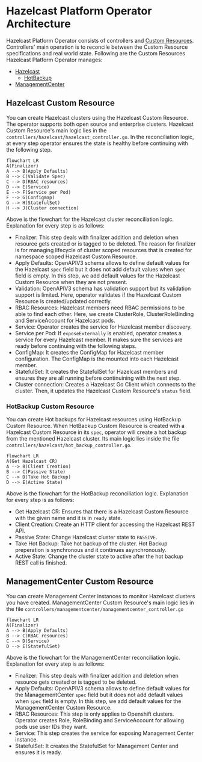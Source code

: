 # Hazelcast Platform Operator Architecture

Hazelcast Platform Operator consists of controllers and [Custom Resources](https://kubernetes.io/docs/concepts/extend-kubernetes/api-extension/custom-resources/). Controllers' main operation is to reconcile between the Custom Resource specifications and real world state. Following are the Custom Resources Hazelcast Platform Operator manages:

- [Hazelcast](#hazelcast-custom-resource)
    - [HotBackup](#hotbackup-custom-resource)
- [ManagementCenter](#managementcenter-custom-resource)

## Hazelcast Custom Resource

You can create Hazelcast clusters using the Hazelcast Custom Resource. The operator supports both open source and enterprise clusters. Hazelcast Custom Resource's main logic lies in the `controllers/hazelcast/hazelcast_controller.go`. In the reconciliation logic, at every step operator ensures the state is healthy before continuing with the following step. 

```mermaid
flowchart LR
A(Finalizer)
A --> B(Apply Defaults)
B --> C(Validate Spec)
C --> D(RBAC resources)
D --> E(Service)
E --> F(Service per Pod)
F --> G(Configmap)
G --> H(StatefulSet)
H --> J(Cluster connection)
```
Above is the flowchart for the Hazelcast cluster reconciliation logic. Explanation for every step is as follows:

- Finalizer: This step deals with finalizer addition and deletion when resource gets created or is tagged to be deleted. The reason for finalizer is for managing lifecycle of cluster scoped resources that is created for namespace scoped Hazelcast Custom Resource.
- Apply Defaults: OpenAPIV3 schema allows to define default values for the Hazelcast `spec` field but it does not add default values when `spec` field is empty. In this step, we add default values for the Hazelcast Custom Resource when they are not present.
- Validation: OpenAPIV3 schema has validation support but its validation support is limited. Here, operator validates if the Hazelcast Custom Resource is created/updated correctly.
- RBAC Resources: Hazelcast members need RBAC permissions to be able to find each other. Here, we create ClusterRole, ClusterRoleBinding and ServiceAccount for Hazelcast pods.
- Service: Operator creates the service for Hazelcast member discovery.
- Service per Pod: If `exposeExternally` is enabled, operator creates a service for every Hazelcast member. It makes sure the services are ready before continuing with the following steps.
- ConfigMap: It creates the ConfigMap for Hazelcast member configuration. The ConfigMap is the mounted into each Hazelcast member.
- StatefulSet: It creates the StatefulSet for Hazelcast members and ensures they are all running before continuining with the next step.
- Cluster connection: Creates a Hazelcast Go Client which connects to the cluster. Then, it updates the Hazelcast Custom Resource's `status` field.


### HotBackup Custom Resource

You can create Hot backups for Hazelcast resources using HotBackup Custom Resource. When HotBackup Custom Resource is created with a Hazelcast Custom Resource in its `spec`, operator will create a hot backup from the mentioned Hazelcast cluster. Its main logic lies inside the file `controllers/hazelcast/hot_backup_controller.go`.

```mermaid
flowchart LR
A(Get Hazelcast CR)
A --> B(Client Creation)
B --> C(Passive State)
C --> D(Take Hot Backup)
D --> E(Active State)
```

Above is the flowchart for the HotBackup reconciliation logic. Explanation for every step is as follows:

- Get Hazelcast CR: Ensures that there is a Hazelcast Custom Resource with the given name and it is in `ready` state.
- Client Creation: Create an HTTP client for accessing the Hazelcast REST API.
- Passive State: Change Hazelcast cluster state to `PASSIVE`.
- Take Hot Backup: Take hot backup of the cluster. Hot Backup preperation is synchronous and it continues asynchronously. 
- Active State: Change the cluster state to active after the hot backup REST call is finished.

## ManagementCenter Custom Resource

You can create Management Center instances to monitor Hazelcast clusters you have created. ManagementCenter Custom Resource's main logic lies in the file `controllers/managementcenter/managementcenter_controller.go`

```mermaid
flowchart LR
A(Finalizer)
A --> B(Apply Defaults)
B --> C(RBAC resources)
C --> D(Service)
D --> E(StatefulSet)
```
Above is the flowchart for the ManagementCenter reconciliation logic. Explanation for every step is as follows:

- Finalizer: This step deals with finalizer addition and deletion when resource gets created or is tagged to be deleted. 
- Apply Defaults: OpenAPIV3 schema allows to define default values for the ManagementCenter `spec` field but it does not add default values when `spec` field is empty. In this step, we add default values for the ManagementCenter Custom Resource.
- RBAC Resources: This step is only applies to Openshift clusters. Operator creates Role, RoleBinding and ServiceAccount for allowing pods use user IDs they want.
- Service: This step creates the service for exposing Management Center instance.
- StatefulSet: It creates the StatefulSet for Management Center and ensures it is ready.
